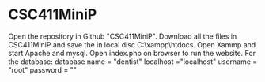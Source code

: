 # CSC411MiniP
Open the repository in Github "CSC411MiniP".
Download all the files in CSC411MiniP and save the in local disc C:\xampp\htdocs.
Open Xammp and start Apache and mysql.
Open index.php on browser to run the website.
For the database: database name = "dentist"
		  localhost ="localhost"
       username  = "root"
       password = ""

